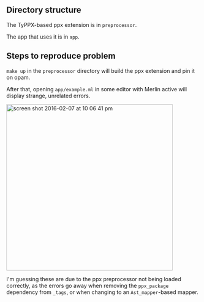 
## Directory structure

The TyPPX-based ppx extension is in `preprocessor`.

The app that uses it is in `app`.

## Steps to reproduce problem

`make up` in the `preprocessor` directory will build the ppx extension and pin
it on opam.

After that, opening `app/example.ml` in some editor with Merlin active will
display strange, unrelated errors.

<img width="434" alt="screen shot 2016-02-07 at 10 06 41 pm" src="https://cloud.githubusercontent.com/assets/4328341/12872782/1e1d8994-cde7-11e5-861b-336f46cc422c.png">

I'm guessing these are due to the ppx preprocessor not being loaded correctly,
as the errors go away when removing the `ppx_package` dependency from `_tags`,
or when changing to an `Ast_mapper`-based mapper.

